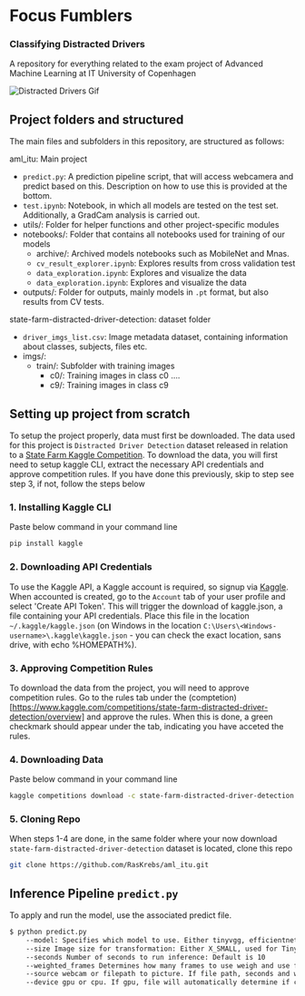 # Focus Fumblers

### Classifying Distracted Drivers
A repository for everything related to the exam project of Advanced Machine Learning at IT University of Copenhagen

![Distracted Drivers Gif](https://storage.googleapis.com/kaggle-media/competitions/kaggle/5048/media/output_DEb8oT.gif)

## Project folders and structured
The main files and subfolders in this repository, are structured as follows:

aml_itu: Main project
- `predict.py`: A prediction pipeline script, that will access webcamera and predict based on this. Description on how to use this is provided at the bottom.
- `test.ipynb`: Notebook, in which all models are tested on the test set. Additionally, a GradCam analysis is carried out.
- utils/: Folder for helper functions and other project-specific modules
- notebooks/: Folder that contains all notebooks used for training of our models
    - archive/: Archived models notebooks such as MobileNet and Mnas.
    - `cv_result_explorer.ipynb`: Explores results from cross validation test
    - `data_exploration.ipynb`: Explores and visualize the data
    - `data_exploration.ipynb`: Explores and visualize the data
- outputs/: Folder for outputs, mainly models in `.pt` format, but also results from CV tests.

state-farm-distracted-driver-detection: dataset folder 
- `driver_imgs_list.csv`: Image metadata dataset, containing information about classes, subjects, files etc.
- imgs/: 
    - train/: Subfolder with training images
        - c0/: Training images in class c0
        ....
        - c9/: Training images in class c9



## Setting up project from scratch
To setup the project properly, data must first be downloaded. The data used for this project is `Distracted Driver Detection` dataset released in relation to a [State Farm Kaggle Competition](https://www.kaggle.com/competitions/state-farm-distracted-driver-detection/overview). To download the data, you will first need to setup kaggle CLI, extract the necessary API credentials and approve competition rules. If you have done this previously, skip to step see step 3, if not, follow the steps below 

### 1. Installing Kaggle CLI
Paste below command in your command line
```zsh
pip install kaggle
```

### 2. Downloading API Credentials
To use the Kaggle API, a Kaggle account is required, so signup via [Kaggle](https://www.kaggle.com). When accounted is created, go to the `Account` tab of your user profile and select 'Create API Token'. This will trigger the download of kaggle.json, a file containing your API credentials. Place this file in the location `~/.kaggle/kaggle.json` (on Windows in the location `C:\Users\<Windows-username>\.kaggle\kaggle.json` - you can check the exact location, sans drive, with echo %HOMEPATH%). 

### 3. Approving Competition Rules
To download the data from the project, you will need to approve competition rules. Go to the rules tab under the (comptetion)[https://www.kaggle.com/competitions/state-farm-distracted-driver-detection/overview] and approve the rules. When this is done, a green checkmark should appear under the tab, indicating you have acceted the rules.

### 4. Downloading Data
Paste below command in your command line
```zsh
kaggle competitions download -c state-farm-distracted-driver-detection
```


### 5. Cloning Repo
When steps 1-4 are done, in the same folder where your now download `state-farm-distracted-driver-detection` dataset is located, clone this repo
```zsh
git clone https://github.com/RasKrebs/aml_itu.git
```

## Inference Pipeline `predict.py`
To apply and run the model, use the associated predict file. 
```sh
$ python predict.py 
    --model: Specifies which model to use. Either tinyvgg, efficientnetb0, efficientnetb1, vgg16 or resnet
    --size Image size for transformation: Either X_SMALL, used for TinyVGG or L_SQUARED for all ohter models
    --seconds Number of seconds to run inference: Default is 10
    --weighted_frames Determines how many frames to use weigh and use for prediction. Defeault is 10
    --source webcam or filepath to picture. If file path, seconds and weighted frames are irrelvant. Default is webcam
    --device gpu or cpu. If gpu, file will automatically determine if cuda or mps is available and use that. Default is GPU.
```
